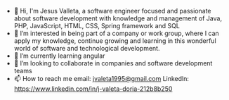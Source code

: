 - 👋 Hi, I'm Jesus Valleta, a software engineer focused and passionate about software development with knowledge and management of Java, PHP, JavaScript, HTML, CSS, Spring framework and SQL
- 👀 I’m interested in being part of a company or work group, where I can apply my knowledge, continue growing and learning in this wonderful world of software and technological development.
- 🌱 I’m currently learning angular
- 💞️ I’m looking to collaborate in companies and software development teams
- 📫 How to reach me email: jvaleta1995@gmail.com Linkedln: https://www.linkedin.com/in/j-valeta-doria-212b8b250

<!---
Jearvaldor95/Jearvaldor95 is a ✨ special ✨ repository because its `README.md` (this file) appears on your GitHub profile.
You can click the Preview link to take a look at your changes.
--->
